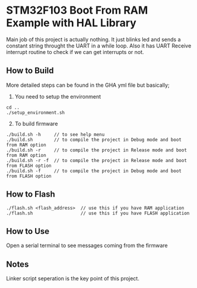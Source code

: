 # STM32F103 Boot From RAM Example with HAL Library

Main job of this project is actually nothing. It just blinks led and sends a constant string throught the UART in a while loop. Also it has UART Receive interrupt routine to check if we can get interrupts or not.

## How to Build

More detailed steps can be found in the GHA yml file but basically;

1. You need to setup the environment

```
cd ..
./setup_environment.sh
```

2. To build firmware

```
./build.sh -h     // to see help menu
./build.sh        // to compile the project in Debug mode and boot from RAM option
./build.sh -r     // to compile the project in Release mode and boot from RAM option
./build.sh -r -f  // to compile the project in Release mode and boot from FLASH option
./build.sh -f     // to compile the project in Debug mode and boot from FLASH option
```


## How to Flash

```
./flash.sh <flash_address>  // use this if you have RAM application
./flash.sh                  // use this if you have FLASH application
```


## How to Use

Open a serial terminal to see messages coming from the firmware


## Notes

Linker script seperation is the key point of this project.
